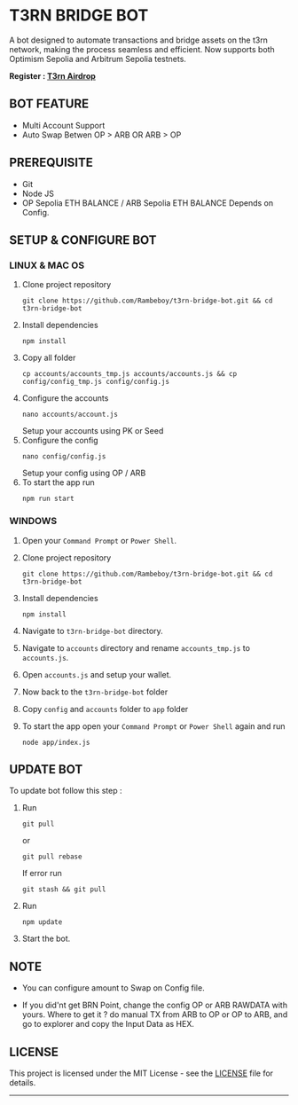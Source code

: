 # T3RN BRIDGE BOT

A bot designed to automate transactions and bridge assets on the t3rn network, making the process seamless and efficient. Now supports both Optimism Sepolia and Arbitrum Sepolia testnets.

**Register : [T3rn Airdrop](https://bridge.t1rn.io/)**

## BOT FEATURE

- Multi Account Support
- Auto Swap Betwen OP > ARB OR ARB > OP

## PREREQUISITE

- Git
- Node JS
- OP Sepolia ETH BALANCE / ARB Sepolia ETH BALANCE Depends on Config.

## SETUP & CONFIGURE BOT

### LINUX & MAC OS

1. Clone project repository
   ```
   git clone https://github.com/Rambeboy/t3rn-bridge-bot.git && cd t3rn-bridge-bot
   ```
2. Install dependencies
   ```
   npm install
   ```
3. Copy all folder
   ```
   cp accounts/accounts_tmp.js accounts/accounts.js && cp config/config_tmp.js config/config.js
   ```
4. Configure the accounts
   ```
   nano accounts/account.js
   ```
   Setup your accounts using PK or Seed
5. Configure the config
   ```
   nano config/config.js
   ```
   Setup your config using OP / ARB
6. To start the app run 
   ```
   npm run start
   ```
   
### WINDOWS

1. Open your `Command Prompt` or `Power Shell`.

2. Clone project repository
   ```
   git clone https://github.com/Rambeboy/t3rn-bridge-bot.git && cd t3rn-bridge-bot
   ```

3. Install dependencies
   ```
   npm install
   ```

4. Navigate to `t3rn-bridge-bot` directory. 

5. Navigate to `accounts` directory and rename `accounts_tmp.js` to `accounts.js`.

6. Open `accounts.js` and setup your wallet. 

7. Now back to the `t3rn-bridge-bot` folder

8. Copy `config` and `accounts` folder to `app` folder

9. To start the app open your `Command Prompt` or `Power Shell` again and run
   ```
   node app/index.js
   ```
   

## UPDATE BOT

To update bot follow this step :
1. Run
   ```
   git pull
   ```
   or 
   ```
   git pull rebase
   ```
   If error run
   ```
   git stash && git pull
   ```
2. Run
   ```
   npm update
   ```

3. Start the bot.

## NOTE

- You can configure amount to Swap on Config file.

- If you did'nt get BRN Point, change the config OP or ARB RAWDATA with yours. Where to get it ? do manual TX from ARB to OP or OP to ARB, and go to explorer and copy the Input Data as HEX.

## LICENSE

This project is licensed under the MIT License - see the [LICENSE](LICENSE) file for details.

---
